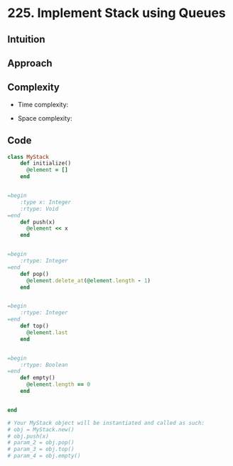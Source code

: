 # 225. Implement Stack using Queues

## Intuition

## Approach
<!-- Describe your approach to solving the problem. -->

## Complexity

- Time complexity:
<!-- Add your time complexity here, e.g. $$O(n)$$ -->

- Space complexity:
<!-- Add your space complexity here, e.g. $$O(n)$$ -->

## Code

```ruby
class MyStack
    def initialize()
      @element = []
    end


=begin
    :type x: Integer
    :rtype: Void
=end
    def push(x)
      @element << x
    end


=begin
    :rtype: Integer
=end
    def pop()
      @element.delete_at(@element.length - 1)
    end


=begin
    :rtype: Integer
=end
    def top()
      @element.last
    end


=begin
    :rtype: Boolean
=end
    def empty()
      @element.length == 0
    end


end

# Your MyStack object will be instantiated and called as such:
# obj = MyStack.new()
# obj.push(x)
# param_2 = obj.pop()
# param_3 = obj.top()
# param_4 = obj.empty()
```
